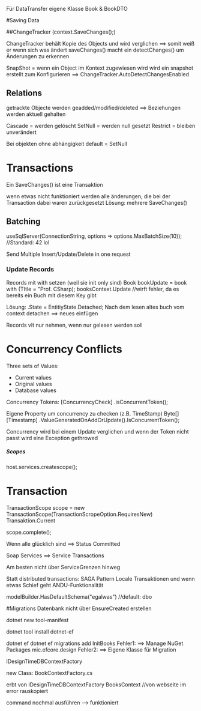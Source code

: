 Für DataTransfer eigene Klasse
Book & BookDTO


#Saving Data

##ChangeTracker (context.SaveChanges();)

ChangeTracker behält Kopie des Objects und wird verglichen ==> somit weiß er wenn sich was ändert
saveChanges() macht ein detectChanges() um Änderungen zu erkennen

SnapShot = wenn ein Object im Kontext zugewiesen wird wird ein snapshot erstellt
zum Konfigurieren ==> ChangeTracker.AutoDetectChangesEnabled

## Relations
getrackte Objecte werden geadded/modified/deleted
==> Beziehungen werden aktuell gehalten

Cascade = werden gelöscht
SetNull = werden null gesetzt
Restrict = bleiben unverändert

Bei objekten ohne abhängigkeit default = SetNull

# Transactions
Ein SaveChanges() ist eine Transaktion

wenn etwas nicht funktioniert werden alle änderungen, die bei der Transaction dabei waren zurückgesetzt
Lösung: mehrere SaveChanges()

## Batching
useSqlServer(ConnectionString, options => options.MaxBatchSize(10)); //Standard: 42 lol

Send Multiple Insert/Update/Delete in one request

### Update Records
Records mit with setzen (weil sie init only sind)
Book bookUpdate = book with {TItle = "Prof. CSharp);
booksContext.Update //wirft fehler, da es bereits ein Buch mit diesem Key gibt

Lösung:
.State = EntitiyState.Detached;
Nach dem lesen altes buch vom context detachen ==> neues einfügen

Records vlt nur nehmen, wenn nur gelesen werden soll



# Concurrency Conflicts

Three sets of Values:
* Current values
* Original values
* Database values

Concurrency Tokens:
[ConcurrencyCheck]
.isConcurrentToken();

Eigene Property um concurrency zu checken (z.B. TimeStamp)
Byte[]
[Timestamp]
.ValueGeneratedOnAddOrUpdate().IsConcurrentToken();


Concurrency wird bei einem Update verglichen und wenn der Token nicht passt wird eine Exception gethrowed


##### Scopes
host.services.createscope();


# Transaction
TransactionScope scope = new TransactionScope(TransactionScropeOption.RequiresNew)
Transaktion.Current

scope.complete();

Wenn alle glücklich sind ==> Status Committed


Soap Services ==> Service Transactions

Am besten nicht über ServiceGrenzen hinweg

Statt distributed transactions: SAGA Pattern
Locale Transaktionen und wenn etwas Schief geht ANDU-Funktionalität

modelBuilder.HasDefaultSchema("egalwas") //default: dbo


#Migrations
Datenbank nicht über EnsureCreated erstellen


dotnet new tool-manifest

dotnet tool install dotnet-ef

dotnet ef 
dotnet ef migrations add InitBooks
Fehler1: ==> Manage NuGet Packages mic.efcore.design
Fehler2: ==> Eigene Klasse für Migration

IDesignTimeDBContextFactory

new Class: BookContextFactory.cs

erbt von IDesignTimeDBContextFactory BooksContext
//von webseite im error rauskopiert

command nochmal ausführen --> funktioniert
